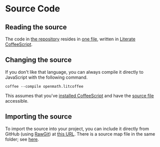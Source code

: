 
# Source Code

## Reading the source

The code in [the repository](https://github.com/lurchmath/openmath-js)
resides in [one
file](https://github.com/lurchmath/openmath-js/blob/master/openmath.litcoffee),
written in [Literate CoffeeScript](http://coffeescript.org/#literate).

## Changing the source

If you don't like that language, you can always compile it directly to
JavaScript with the following command.

```
coffee --compile openmath.litcoffee
```

This assumes that you've [installed
CoffeeScript](http://coffeescript.org/#installation) and have the [source
file](https://github.com/lurchmath/openmath-js/blob/master/openmath.litcoffee)
accessible.

## Importing the source

To import the source into your project, you can include it directly from
GitHub (using [RawGit](http://rawgit.com)) at [this
URL](https://cdn.rawgit.com/lurchmath/openmath-js/4b7cd190/openmath.js).
There is a source map file in the same folder; see
[here](https://github.com/lurchmath/openmath-js/blob/master/README.md).
